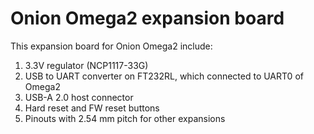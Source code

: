# Onion Omega2 expansion board

This expansion board for Onion Omega2 include:
1) 3.3V regulator (NCP1117-33G)
2) USB to UART converter on FT232RL, which connected to UART0 of Omega2
3) USB-A 2.0 host connector
4) Hard reset and FW reset buttons 
5) Pinouts with 2.54 mm pitch for other expansions
